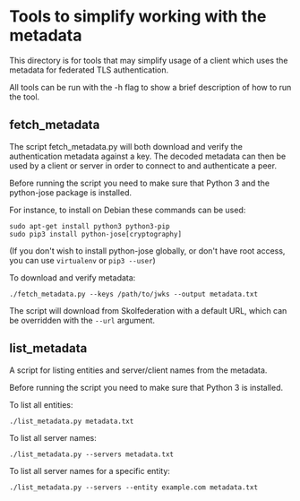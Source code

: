 # Tools to simplify working with the metadata

This directory is for tools that may simplify usage of a
client which uses the metadata for federated TLS authentication.

All tools can be run with the -h flag to show a brief description
of how to run the tool.

## fetch_metadata
The script fetch_metadata.py will both download and verify the authentication
metadata against a key. The decoded metadata can then be used by a client or
server in order to connect to and authenticate a peer.

Before running the script you need to make sure that Python 3 and the
python-jose package is installed.

For instance, to install on Debian these commands can be used:

```
sudo apt-get install python3 python3-pip
sudo pip3 install python-jose[cryptography]
```

(If you don't wish to install python-jose globally, or don't have root access,
you can use ```virtualenv``` or ```pip3 --user```)

To download and verify metadata:

```
./fetch_metadata.py --keys /path/to/jwks --output metadata.txt
```

The script will download from Skolfederation with a default URL, which can be
overridden with the `--url` argument.

## list_metadata
A script for listing entities and server/client names from the metadata.

Before running the script you need to make sure that Python 3 is installed.

To list all entities:

```
./list_metadata.py metadata.txt
```

To list all server names:

```
./list_metadata.py --servers metadata.txt
```

To list all server names for a specific entity:

```
./list_metadata.py --servers --entity example.com metadata.txt
```

